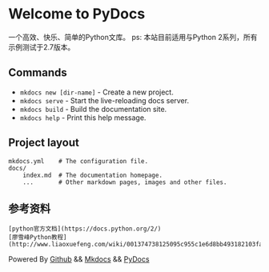 # Welcome to PyDocs

一个高效、快乐、简单的Python文库。
ps: 本站目前适用与Python 2系列，所有示例测试于2.7版本。


## Commands

* `mkdocs new [dir-name]` - Create a new project.
* `mkdocs serve` - Start the live-reloading docs server.
* `mkdocs build` - Build the documentation site.
* `mkdocs help` - Print this help message.

## Project layout

    mkdocs.yml    # The configuration file.
    docs/
        index.md  # The documentation homepage.
        ...       # Other markdown pages, images and other files.
        
## 参考资料
    [python官方文档](https://docs.python.org/2/)
    [廖雪峰Python教程] (http://www.liaoxuefeng.com/wiki/001374738125095c955c1e6d8bb493182103fac9270762a000)
    
        
Powered By [Github](https://github.com/pierre94/PyDocs) && [Mkdocs](http://www.mkdocs.org/) && [PyDocs](http://pydocs.cn)
